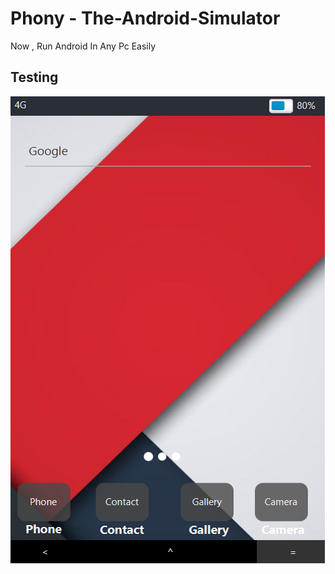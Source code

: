 # Phony - The-Android-Simulator
Now , Run Android In Any Pc Easily


## Testing   
![Home](https://github.com/Anikeshpatel/Phony/raw/master/screenshot/Untitled-1.png)
